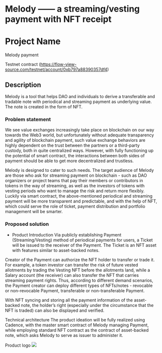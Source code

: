 # Melody —— a streaming/vesting payment with NFT receipt

# Project Name
Melody payment

Testnet contract (https://flow-view-source.com/testnet/account/0xb797a88390357df4)
## Description
Melody is a tool that helps DAO and individuals to derive a transferable and tradable note with periodical and streaming payment as underlying value. The note is created in the form of NFT.

### Problem statement

We see value exchanges increasingly take place on blockchain on our way towards the Web3 world, but unfortunately without adequate transparency and agility of blockchain payment, such value exchange behaviors are highly dependent on the trust between the partners or a third-party custody, both in quite centralized ways. 
However, with fully functioning up the potential of smart contract, the interactions between both sides of payment should be able to get more decentralized and trustless.

Melody is designed to cater to such needs. The target audience of Melody are those who ask for streaming payment on blockchain - such as DAO organizers or project teams that pay their members or contributors in tokens in the way of streaming, as well as the investors of tokens with vesting periods who want to manage the risk and return more flexibly.
Luckily via smart contract, the above-mentioned periodical and streaming payment will be more transparent and predictable, and with the help of NFT, which could serve the role of ticket, payment distribution and portfolio management will be smarter.  


### Proposed solution
- Product Introduction
Via publicly establishing Payment (Streaming/Vesting) method of periodical payments for users, a Ticket will be issued to the receiver of the Payment. The Ticket is an NFT asset with features similar to asset-backed notes.

Creator of the Payment can authorize the NFT holder to transfer or trade it. For example, a token investor can transfer the risk of future vested allotments by trading the Vesting NFT before the allotments land, while a Salary account (the receiver) can also transfer the NFT that carries streaming payment rights. Thus, according to different demand scenarios, the Payment creator can deploy different types of NFTs/notes -  revocable or non-revocable Payment, transferable or non-transferable Payment.

With NFT syncing and storing all the payment information of the asset-backed note, the holder’s right (especially under the circumstance that the NFT is traded) can also be displayed and verified.

Technical architecture
The product ideation will be fully realized using Cadence, with the master smart contract of Melody managing Payment, while employing standard NFT contract as the contract of asset-backed note, which asks Melody to serve as issuer to administer it.

Product logo
![](https://trello.com/1/cards/62dd12a167854020143ccd01/attachments/62f0c3e7b0401e250f0a5199/previews/62f0c3e7b0401e250f0a51df/download/melody-logo.png)
